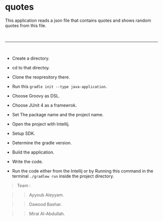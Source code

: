 # quotes



This application reads a json file that contains quotes and shows random quotes from this file. 


<br>
<hr>
<br>



- Create a directory. 

- cd to that directoy.

- Clone the reopresitory there. 

- Run this `gradle init --type java-application`. 

- Choose Groovy as DSL. 

- Choose JUnit 4 as a framewrok.

- Set The package name and the project name. 

- Open the project with Intellij. 

- Setup SDK.

- Determine the gradle version. 

- Build the application. 

- Write the code. 

- Run the code either from the Intellij or by Running this command in the terminal `./gradlew run` inside the project directory.




> Team : 

>> Ayyoub Aleyyam.

>> Dawood Bashar.

>> Miral Al-Abdullah.
